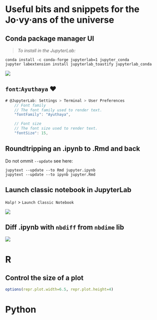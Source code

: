 # Useful bits and snippets for the Jo·vy·ans of the universe

## Conda package manager UI

> *To install in the JupyterLab:*

```
conda install -c conda-forge jupyterlab=1 jupyter_conda
jupyter labextension install jupyterlab_toastify jupyterlab_conda
```

![](http://g.recordit.co/mFSUPrTX0o.gif)


## `font`:`Ayuthaya` :heart:

```js
# @JupyterLab: Settings > Terminal > User Preferences
    // Font family
    // The font family used to render text.
    "fontFamily": "Ayuthaya",

    // Font size
    // The font size used to render text.
    "fontSize": 15,    

```

## Roundtripping an .ipynb to .Rmd and back

Do not ommit `--update` see here:

```
jupytext --update --to Rmd jupyter.ipynb
jupytext --update --to ipynb jupyter.Rmd
```

## Launch classic notebook in JupyterLab

`Halp!` > `Launch Classic Notebook`

![](https://user-images.githubusercontent.com/38183826/77491131-d63e8e00-6e34-11ea-95c0-bb078ded18a4.png)

## Diff .ipynb with `nbdiff` from `nbdime` lib

![](https://user-images.githubusercontent.com/38183826/77492094-8ca37280-6e37-11ea-8da3-b8e77950eda8.png)

# R 


## Control the size of a plot

```r
options(repr.plot.width=6.5, repr.plot.height=4)
```



# Python 


